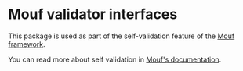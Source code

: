 Mouf validator interfaces
=========================

This package is used as part of the self-validation feature of the [Mouf framework](http://mouf-php.com).

You can read more about self validation in [Mouf's documentation](http://mouf-php.com/packages/mouf/mouf-validators-interface/doc/writing_mouf_validator.md).

